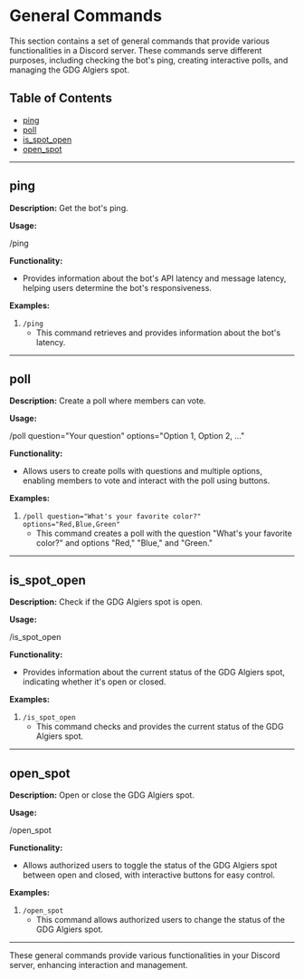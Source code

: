 # General Commands

This section contains a set of general commands that provide various functionalities in a Discord server. These commands serve different purposes, including checking the bot's ping, creating interactive polls, and managing the GDG Algiers spot.

## Table of Contents

- [ping](#ping)
- [poll](#poll)
- [is_spot_open](#is_spot_open)
- [open_spot](#open_spot)

---

## ping

**Description:** Get the bot's ping.

**Usage:**

/ping

**Functionality:**
- Provides information about the bot's API latency and message latency, helping users determine the bot's responsiveness.

**Examples:**
1. `/ping`
   - This command retrieves and provides information about the bot's latency.

---

## poll

**Description:** Create a poll where members can vote.

**Usage:**

/poll question="Your question" options="Option 1, Option 2, ..."

**Functionality:**
- Allows users to create polls with questions and multiple options, enabling members to vote and interact with the poll using buttons.

**Examples:**
1. `/poll question="What's your favorite color?" options="Red,Blue,Green"`
   - This command creates a poll with the question "What's your favorite color?" and options "Red," "Blue," and "Green."

---

## is_spot_open

**Description:** Check if the GDG Algiers spot is open.

**Usage:**

/is_spot_open

**Functionality:**
- Provides information about the current status of the GDG Algiers spot, indicating whether it's open or closed.

**Examples:**
1. `/is_spot_open`
   - This command checks and provides the current status of the GDG Algiers spot.

---

## open_spot

**Description:** Open or close the GDG Algiers spot.

**Usage:**

/open_spot

**Functionality:**
- Allows authorized users to toggle the status of the GDG Algiers spot between open and closed, with interactive buttons for easy control.

**Examples:**
1. `/open_spot`
   - This command allows authorized users to change the status of the GDG Algiers spot.

---

These general commands provide various functionalities in your Discord server, enhancing interaction and management.